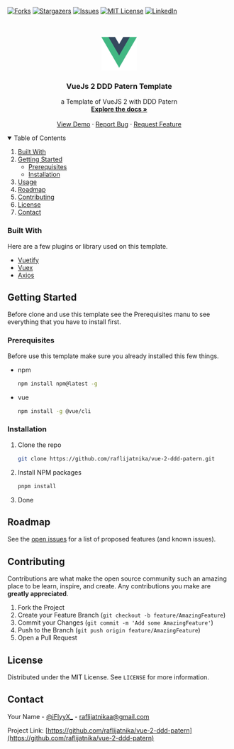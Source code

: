 <!--
*** Thanks for checking out my VueJS 2 DDD Public Template
*** that would make this better, please fork the repo and create a pull request
*** or simply open an issue with the tag "enhancement"
*** Thanks again! Lets create something amazing! <3
-->

[![Forks][forks-shield]][forks-url]
[![Stargazers][stars-shield]][stars-url]
[![Issues][issues-shield]][issues-url]
[![MIT License][license-shield]][license-url]
[![LinkedIn][linkedin-shield]][linkedin-url]

<!-- PROJECT LOGO -->
<br />
<p align="center">
  <a href="https://github.com/raflijatnika/vue-2-ddd-patern">
    <img src="./src/modules/app/assets/logo.png" alt="Logo" width="80" height="80">
  </a>

  <h3 align="center">VueJs 2 DDD Patern Template</h3>

  <p align="center">
    a Template of VueJS 2 with DDD Patern
    <br />
    <a href="https://github.com/raflijatnika/vue-2-ddd-patern"><strong>Explore the docs »</strong></a>
    <br />
    <br />
    <a href="https://github.com/raflijatnika/vue-2-ddd-patern">View Demo</a>
    ·
    <a href="https://github.com/raflijatnika/vue-2-ddd-patern/issues">Report Bug</a>
    ·
    <a href="https://github.com/raflijatnika/vue-2-ddd-patern/issues">Request Feature</a>
  </p>
</p>

<!-- TABLE OF CONTENTS -->
<details open="open">
  <summary>Table of Contents</summary>
  <ol>
    <li>
      <a href="#built-with">Built With</a>
    </li>
    <li>
      <a href="#getting-started">Getting Started</a>
      <ul>
        <li><a href="#prerequisites">Prerequisites</a></li>
        <li><a href="#installation">Installation</a></li>
      </ul>
    </li>
    <li><a href="#usage">Usage</a></li>
    <li><a href="#roadmap">Roadmap</a></li>
    <li><a href="#contributing">Contributing</a></li>
    <li><a href="#license">License</a></li>
    <li><a href="#contact">Contact</a></li>
  </ol>
</details>

### Built With

Here are a few plugins or library used on this template.

- [Vuetify](https://vuetifyjs.com/en/)
- [Vuex](https://vuex.vuejs.org/)
- [Axios](https://www.npmjs.com/package/axios)

<!-- GETTING STARTED -->

## Getting Started

Before clone and use this template see the Prerequisites manu to see everything that you have to install first.

### Prerequisites

Before use this template make sure you already installed this few things.

- npm
  ```sh
  npm install npm@latest -g
  ```
- vue
  ```sh
  npm install -g @vue/cli
  ```

### Installation

1. Clone the repo
   ```sh
   git clone https://github.com/raflijatnika/vue-2-ddd-patern.git
   ```
2. Install NPM packages
   ```sh
   pnpm install
   ```
3. Done

<!-- ROADMAP -->

## Roadmap

See the [open issues](https://github.com/raflijatnika/vue-2-ddd-patern/issues) for a list of proposed features (and known issues).

<!-- CONTRIBUTING -->

## Contributing

Contributions are what make the open source community such an amazing place to be learn, inspire, and create. Any contributions you make are **greatly appreciated**.

1. Fork the Project
2. Create your Feature Branch (`git checkout -b feature/AmazingFeature`)
3. Commit your Changes (`git commit -m 'Add some AmazingFeature'`)
4. Push to the Branch (`git push origin feature/AmazingFeature`)
5. Open a Pull Request

<!-- LICENSE -->

## License

Distributed under the MIT License. See `LICENSE` for more information.

<!-- CONTACT -->

## Contact

Your Name - [@iFlyyX\_](https://twitter.com/iFlyyX_) - raflijatnikaa@gmail.com

Project Link: [https://github.com/raflijatnika/vue-2-ddd-patern](https://github.com/raflijatnika/vue-2-ddd-patern)

<!-- MARKDOWN LINKS & IMAGES -->

[forks-shield]: https://img.shields.io/github/forks/raflijatnika/vue-2-ddd-patern.svg?style=for-the-badge
[forks-url]: https://github.com/raflijatnika/vue-2-ddd-patern/network/members
[stars-shield]: https://img.shields.io/github/stars/raflijatnika/vue-2-ddd-patern.svg?style=for-the-badge
[stars-url]: https://github.com/raflijatnika/vue-2-ddd-patern/stargazers
[issues-shield]: https://img.shields.io/github/issues/raflijatnika/vue-2-ddd-patern.svg?style=for-the-badge
[issues-url]: https://github.com/raflijatnika/vue-2-ddd-patern/issues
[license-shield]: https://img.shields.io/github/license/raflijatnika/vue-2-ddd-patern.svg?style=for-the-badge
[license-url]: https://github.com/raflijatnika/vue-2-ddd-patern/blob/improvement/readme-markdown/LICENSE
[linkedin-shield]: https://img.shields.io/badge/-LinkedIn-black.svg?style=for-the-badge&logo=linkedin&colorB=555
[linkedin-url]: https://www.linkedin.com/in/muhammad-rafli-jatnika/
[product-screenshot]: images/screenshot.png
